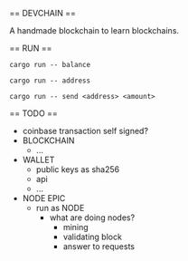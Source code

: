 == DEVCHAIN ==

A handmade blockchain to learn blockchains.

== RUN ==

`cargo run -- balance`

`cargo run -- address`

`cargo run -- send <address> <amount>`

== TODO ==

- coinbase transaction self signed?
- BLOCKCHAIN
    - ...
- WALLET
    - public keys as sha256
    - api
    - ...
- NODE EPIC
    - run as NODE
        - what are doing nodes?
            - mining
            - validating block
            - answer to requests